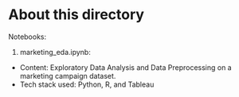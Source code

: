# About this directory

Notebooks:

1. marketing_eda.ipynb: 
- Content: Exploratory Data Analysis and Data Preprocessing on a marketing campaign dataset.
- Tech stack used: Python, R, and Tableau
